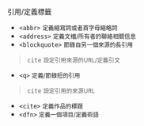 引用/定義標籤
- `<abbr>` <small>定義縮寫詞或者首字母縮略詞</small>
- `<address>` <small>定義文檔/所有者的聯絡相關信息</small>
- `<blockquote>` <small>節錄自另一個來源的長引用</small>

>`cite` <small>設定引用來源的URL/定義引文</small>
- `<q>` <small>定義/節錄短的引用</small>

>`cite` <small>設定引用的來源URL</small>
- `<cite>` <small>定義作品的標題</small>
- `<dfn>` <small>定義一個項目/定義術語</small>